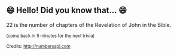 ## 😄 Hello! Did you know that... 😄
22 is the number of chapters of the Revelation of John in the Bible.

<sup>(come back in 5 minutes for the next trivia)</sup>


<sup>Credits: http://numbersapi.com</sup>
